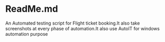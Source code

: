 <h1>ReadMe.md</h1>
<p>An Automated testing script for Flight ticket booking.It also take screenshots at every phase of automation.It also use AutoIT for windows automation purpose</p>
